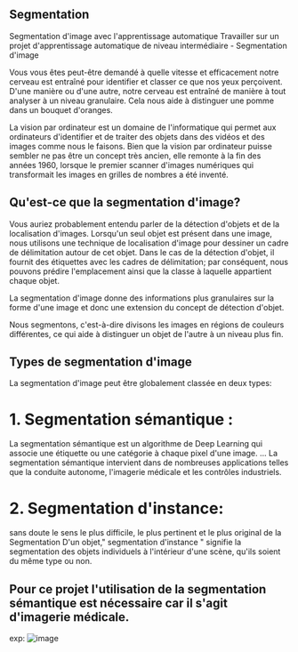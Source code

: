 ## Segmentation

Segmentation d'image avec l'apprentissage automatique
Travailler sur un projet d'apprentissage automatique de niveau intermédiaire - Segmentation d'image

Vous vous êtes peut-être demandé à quelle vitesse et efficacement notre cerveau est entraîné pour identifier et classer ce que nos yeux perçoivent. D'une manière ou d'une autre, notre cerveau est entraîné de manière à tout analyser à un niveau granulaire. Cela nous aide à distinguer une pomme dans un bouquet d'oranges.

La vision par ordinateur est un domaine de l'informatique qui permet aux ordinateurs d'identifier et de traiter des objets dans des vidéos et des images comme nous le faisons. Bien que la vision par ordinateur puisse sembler ne pas être un concept très ancien, elle remonte à la fin des années 1960, lorsque le premier scanner d'images numériques qui transformait les images en grilles de nombres a été inventé.

## Qu'est-ce que la segmentation d'image?
Vous auriez probablement entendu parler de la détection d'objets et de la localisation d'images. Lorsqu'un seul objet est présent dans une image, nous utilisons une technique de localisation d'image pour dessiner un cadre de délimitation autour de cet objet. Dans le cas de la détection d'objet, il fournit des étiquettes avec les cadres de délimitation; par conséquent, nous pouvons prédire l'emplacement ainsi que la classe à laquelle appartient chaque objet.

La segmentation d'image donne des informations plus granulaires sur la forme d'une image et donc une extension du concept de détection d'objet.

Nous segmentons, c'est-à-dire divisons les images en régions de couleurs différentes, ce qui aide à distinguer un objet de l'autre à un niveau plus fin.

## Types de segmentation d'image
La segmentation d'image peut être globalement classée en deux types:


# 1. Segmentation sémantique :
La segmentation sémantique est un algorithme de Deep Learning qui associe une étiquette ou une catégorie à chaque pixel d'une image. ... La segmentation sémantique intervient dans de nombreuses applications telles que la conduite autonome, l'imagerie médicale et les contrôles industriels.


# 2. Segmentation d'instance:
sans doute le sens le plus difficile, le plus pertinent et le plus original de la Segmentation D'un objet," segmentation d'instance " signifie la segmentation des objets individuels à l'intérieur d'une scène, qu'ils soient du même type ou non.

## Pour ce projet l'utilisation  de la segmentation sémantique est nécessaire car il s'agit d'imagerie médicale.
exp:
![image](https://user-images.githubusercontent.com/73162985/116552929-e22f3600-a8f9-11eb-920c-33de93b355e3.png)
